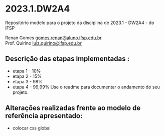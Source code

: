 # 2023.1.DW2A4
Repositório modelo para o projeto da disciplina de 2023.1 - DW2A4 - do IFSP 

Renan Gomes  <gomes.renan@aluno.ifsp.edu.br>  \
Prof. Quirino         <luiz.quirino@ifsp.edu.br>

## Descrição das etapas implementadas :
- etapa 1 - 10%
- etapa 2 - 15%
- etapa 3 - 98%
- etapa 4 - 99,99%
  Use o readme para documentar o andamento do seu projeto.

## Alterações realizadas frente ao modelo de referência apresentado:
- colocar css global
